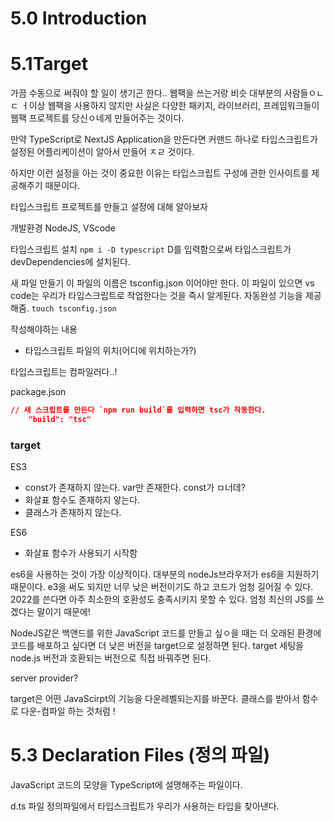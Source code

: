 
# 5.0 Introduction
# 5.1Target
가끔 수동으로 써줘야 할 일이 생기곤 한다..
웹팩을 쓰는거랑 비슷
대부분의 사람들ㅇㄴㄷ ㅓ이상 웹팩을 사용하지 않지만 
사실은 다양한 패키지, 라이브러리, 프레임워크들이 웹팩 프로젝트를 당신ㅇ네게 만들어주는 것이다.

만약 TypeScript로 NextJS Application을 만든다면
커맨드 하나로 타입스크립트가 설정된 어플리케이션이 알아서 만들어 ㅈㄹ 것이다.


하지만 이런 설정을 아는 것이 중요한 이유는
타입스크립트 구성에 관한 인사이트를 제공해주기 때문이다.

타입스크립트 프로젝트를 만들고 설정에 대해 알아보자

개발환경
NodeJS, VScode

타입스크립트 설치
`npm i -D typescript`
D를 입력함으로써 타입스크립트가 devDependencies에 설치된다.

새 파일 만들기
이 파일의 이름은 tsconfig.json 이어야만 한다.
이 파일이 있으면 vs code는 우리가 타입스크립트로 작업한다는 것을 즉시 알게된다.
자동완성 기능을 제공해줌.
`touch tsconfig.json`

작성해야하는 내용
- 타입스크립트 파일의 위치(어디에 위치하는가?)

타입스크립트는 컴파일러다..!

package.json
```json
// 새 스크립트를 만든다 `npm run build`를 입력하면 tsc가 작동한다. 
    "build": "tsc" 
```

### target
ES3 
- const가 존재하지 않는다. var만 존재한다.
const가 ㅁ너데?
- 화살표 함수도 존재하지 앟는다.
- 클래스가 존재하지 않는다. 

ES6
- 화살표 함수가 사용되기 시작함


es6을 사용하는 것이 가장 이상적이다.
대부분의 nodeJs브라우저가 es6을 지원하기 때문이다.
e3을 써도 되지만 너무 낮은 버전이기도 하고 코드가 엄청 길어질 수 있다.
2022를 쓴다면 아주 최소한의 호환성도 충족시키지 못할 수 있다. 엄청 최신의 JS를 쓰겠다는 말이기 때문에!

NodeJS같은 백앤드를 위한 JavaScript 코드를 만들고 싶ㅇ을 때는
더 오래된 환경에 코드를 배포하고 싶다면 더 낮은 버전을 target으로 설정하면 된다.
target 세팅을 node.js 버전과 호환되는 버전으로 직접 바꿔주면 된다.

server provider?

target은 어떤 JavaScirpt의 기능을 다운레벨되는지를 바꾼다. 
클래스를 받아서 함수로 다운-컴파일 하는 것처럼 !


# 5.3 Declaration Files (정의 파일)
JavaScript 코드의 모양을 TypeScript에 설명해주는 파일이다. 


d.ts 파일
정의파일에서 타입스크립트가 우리가 사용하는 타입을 찾아낸다. 
